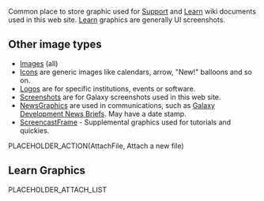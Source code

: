 Common place to store graphic used for [Support](/support/) and [Learn](/learn/) wiki documents used in this web site. [Learn](/images/learn/) graphics are generally UI screenshots.

## Other image types

* [Images](/images/) (all)
* [Icons](/images/icons/) are generic images like calendars, arrow, "New!" balloons and so on. 
* [Logos](/images/logos/) are for specific institutions, events or software.
* [Screenshots](/images/screenshots/) are for Galaxy screenshots used in this web site.
* [NewsGraphics](/images/news-graphics/) are used in communications, such as [Galaxy Development News Briefs](/docs/). May have a date stamp.
* [ScreencastFrame](/images/screencast-frame/) - Supplemental graphics used for tutorials and quickies.

PLACEHOLDER_ACTION(AttachFile, Attach a new file)

## Learn Graphics

PLACEHOLDER_ATTACH_LIST
